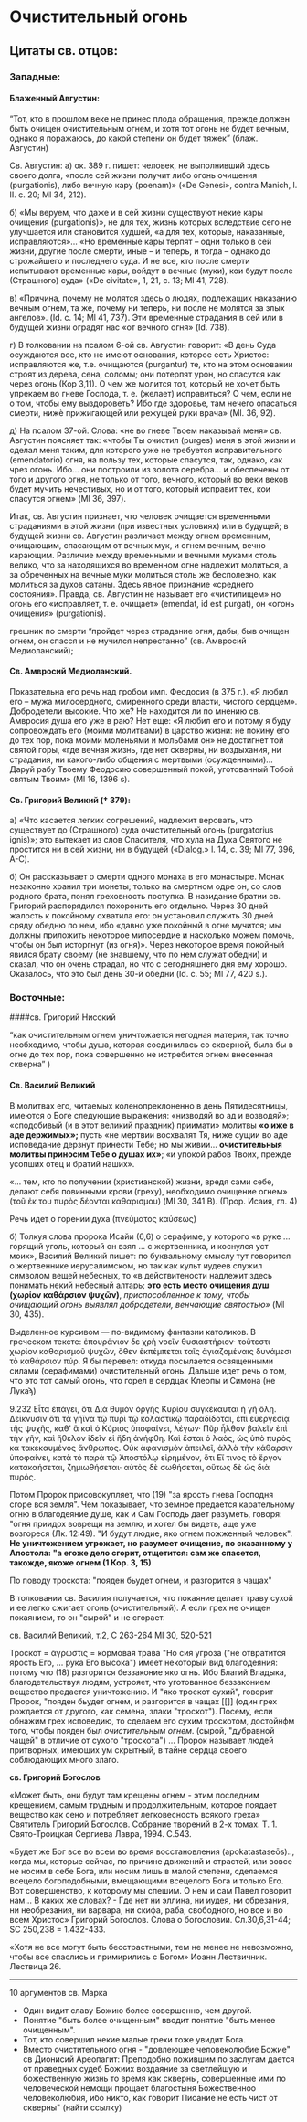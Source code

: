 # Очистительный огонь

## Цитаты св. отцов:

### Западные:

#### Блаженный Августин:

“Тот, кто в прошлом веке не принес плода обращения, прежде должен быть очищен очистительным огнем, и хотя тот огонь не будет вечным, однако я поражаюсь, до какой степени он будет тяжек” (блаж. Августин)

Св. Августин: а) ок. 389 г. пишет: человек, не выполнивший здесь своего долга, «после сей жизни получит либо огонь очищения (purgationis), либо вечную кару (poenam)» («De Genesi», contra Manich, l. II. с. 20; Ml 34, 212).

б) «Мы веруем, что даже и в сей жизни существуют некие кары очищения (purgationis)», не для тех, жизнь которых вследствие сего не улучшается или становится худшей, «а для тех, которые, наказанные, исправляются»... «Но временные кары терпят – одни только в сей жизни, другие после смерти, иные – и теперь, и тогда – однако до строжайшего и последнего суда. И не все, кто после смерти испытывают временные кары, войдут в вечные (муки), кои будут после (Страшного) суда» («De civitate», 1, 21, с. 13; Ml 41, 728).

в) «Причина, почему не молятся здесь о людях, подлежащих наказанию вечным огнем, та же, почему ни теперь, ни после не молятся за злых ангелов». (Id. c. 14; Ml 41, 737). Эти временные страдания в сей или в будущей жизни оградят нас «от вечного огня» (Id. 738).

г) В толковании на псалом 6-ой св. Августин говорит: «В день Суда осуждаются все, кто не имеют основания, которое есть Христос: исправляются же, т.е. очищаются (purgantur) те, кто на этом основании строят из дерева, сена, соломы; они потерпят урон, но спасутся как через огонь (Кор 3,11). О чем же молится тот, который не хочет быть упрекаем во гневе Господа, т. е. (желает) исправиться? О чем, если не о том, чтобы ему выздороветь? Ибо где здоровье, там нечего опасаться смерти, нижè прижигающей или режущей руки врача» (Ml. 36, 92).

д) На псалом 37-ой. Слова: «не во гневе Твоем наказывай меня» св. Августин поясняет так: «чтобы Ты очистил (purges) меня в этой жизни и сделал меня таким, для которого уже не требуется исправительного (emendatorio) огня, на пользу тех, которые спасутся, так, однако, как чрез огонь. Ибо... они построили из золота серебра... и обеспечены от того и другого огня, не только от того, вечного, который во веки веков будет мучить нечестивых, но и от того, который исправит тех, кои спасутся огнем» (Ml 36, 397).

Итак, св. Августин признает, что человек очищается временными страданиями в этой жизни (при известных условиях) или в будущей; в будущей жизни св. Августин различает между огнем временным, очищающим, спасающим от вечных мук, и огнем вечным, вечно карающим. Различие между временными и вечными муками столь велико, что за находящихся во временном огне надлежит молиться, а за обреченных на вечные муки молиться столь же бесполезно, как молиться за духов сатаны. Здесь явное признание «среднего состояния». Правда, св. Августин не называет его «чистилищем» но огонь его «исправляет, т. е. очищает» (emendat, id est purgat), он «огонь очищения» (purgationis).

грешник по смерти “пройдет через страдание огня, дабы, быв очищен огнем, он спасся и не мучился непрестанно” (св. Амвросий Медиоланский); 

#### Св. Амвросий Медиоланский. 

Показательна его речь над гробом имп. Феодосия (в 375 г.). «Я любил его – мужа милосердного, смиренного среди власти, чистого сердцем». Добродетели высокие. Что же? Не находится ли по мнению св. Амвросия душа его уже в раю? Нет еще: «Я любил его и потому я буду сопровождать его (моими молитвами) в царство жизни: не покину его до тех пор, пока моими моленьями и мольбами он» не достигнет той святой горы, «где вечная жизнь, где нет скверны, ни воздыхания, ни страдания, ни какого-либо общения с мертвыми (осужденными)... Даруй рабу Твоему Феодосию совершенный покой, уготованный Тобой святым Твоим» (Ml 16, 1396 s).

#### Св. Григорий Великий († 379):

а) «Что касается легких согрешений, надлежит веровать, что существует до (Страшного) суда очистительный огонь (purgatorius ignis)»; это вытекает из слов Спасителя, что хула на Духа Святого не простится ни в сей жизни, ни в будущей («Dialog.» l. 14, c. 39; Ml 77, 396, A-C).

б) Он рассказывает о смерти одного монаха в его монастыре. Монах незаконно хранил три монеты; только на смертном одре он, со слов родного брата, понял греховность поступка. В назидание братии св. Григорий распорядился похоронить его отдельно. Через 30 дней жалость к покойному охватила его: он установил служить 30 дней сряду обедню по нем, ибо «давно уже покойный в огне мучится; мы должны приложить некоторое милосердие и насколько можем помочь, чтобы он был исторгнут (из огня)». Через некоторое время покойный явился брату своему (не знавшему, что по нем служат обедни) и сказал, что он очень страдал, но что с сегодняшнего дня ему хорошо. Оказалось, что это был день 30-й обедни (Id. c. 55; Ml 77, 420 s.).

### Восточные:

####св. Григорий Нисский

“как очистительным огнем уничтожается негодная материя, так точно необходимо, чтобы душа, которая соединилась со скверной, была бы в огне до тех пор, пока совершенно не истребится огнем внесенная скверна” ) 

#### Св. Василий Великий

В молитвах его, читаемых коленопреклоненно в день Пятидесятницы, имеются о Боге следующие выражения: «низводяй во ад и возводяй»; «сподобивый (и в этот великий праздник) приимати» молитвы **«о иже в аде держимых»;** пусть «не мертвии восхвалят Тя, ниже сущии во аде исповедание дерзнут принести Тебе; но мы живии... **очистительныя молитвы приносим Тебе о душах их»**; «и упокой рабов Твоих, прежде усопших отец и братий наших». 

«... тем, кто по получении (христианской) жизни, вредя сами себе, делают себя повинными крови (греху), необходимо очищение огнем» (τοῦ ἐκ του πυρὸς δέονται καθαρισμου) (Ml 30, 341 B). (Прор. Исаия, гл. 4)

Речь идет о горении духа (πνεύματος καύσεως) 

б) Толкуя слова пророка Исайи (6,6) о серафиме, у которого «в руке ... горящий уголь, который он взял ... с жертвенника, и коснулся уст моих», Василий Великий пишет: по буквальному смыслу тут говорится о жертвеннике иерусалимском, но так как культ иудеев служил символом вещей небесных, то «в действитености надлежит здесь понимать некий небесный алтарь; **это есть место очищения душ (χωρίον καθάρσιον ψυχῶν)**, _приспособленное к тому, чтобы очищающий огонь выявлял добродетели, венчающие святостью»_ (Ml 30, 435).

Выделенное курсивом — по-видимому фантазии католиков. В греческом тексте:
ἐπουράνιον δε χρὴ νοεῖν θυσιαστήριον· τοῦτεστι χωρίον καθαρισμοῦ ψυχῶν,
ὄθεν ἐκπέμπεται ταῖς ἁγιαζομέναις δυνάμεσι τὸ καθάρσιον πύρ.
Я бы перевел: 
откуда посылается освященными силами (серафимами) очистительный огонь. 
Дальше идет речь о том, что это тот самый огонь, что горел в сердцах Клеопы и Симона (не Лукаϡ) 

9.232 Εἶτα ἐπάγει, ὅτι ∆ιὰ θυμὸν ὀργῆς Κυρίου συγκέκαυται ἡ γῆ ὅλη. ∆είκνυσιν ὅτι τὰ γήϊνα
τῷ πυρὶ τῷ κολαστικῷ παραδίδοται, ἐπὶ εὐεργεσίᾳ τῆς ψυχῆς, καθ' ἃ καὶ ὁ Κύριος
ὑποφαίνει, λέγων· Πῦρ ἦλθον βαλεῖν ἐπὶ τὴν γῆν, καὶ ἤθελον ἰδεῖν εἰ ἤδη ἀνήφθη.
Καὶ ἔσται ὁ λαὸς, ὡς ὑπὸ πυρὸς κα τακεκαυμένος ἄνθρωπος. Οὐκ ἀφανισμὸν ἀπειλεῖ,
ἀλλὰ τὴν κάθαρσιν ὑποφαίνει, κατὰ τὸ παρὰ τῷ Ἀποστόλῳ εἰρημένον, ὅτι Εἴ τινος
τὸ ἔργον κατακαήσεται, ζημιωθήσεται· αὐτὸς δὲ σωθήσεται, οὕτως δὲ ὡς διὰ πυρός.

Потом Пророк присовокупляет, что (19) "за ярость гнева Господня сгоре вся земля". Чем показывает, что земное предается карательному огню в благодеяние душе, как и Сам Господь дает разуметь, говоря: "огня приидох воврещи на землю, и хотел бы видеть, аще уже возгореся (Лк. 12:49). "И будут людие, яко огнем пожженный человек". **Не уничтожением угрожает, но разумеет очищение, по сказанному у Апостола: "а егоже дело сгорит, отщетится: сам же спасется, такожде, якоже огнем (1 Кор. 3, 15)**

По поводу троскота:
"пояден бьудет огнем, и разгорится в чащах"

В толковании св. Василия получается, что покаяние делает траву сухой и ее легко сжигает огонь (очистительный). А если грех не очищен покаянием, то он "сырой" и не сгорает.

св. Василий Великий, т.2, С 263-264
MI 30, 520-521

<!--
Εἶτα ἐπάγει, ὅτι οὐδέπω ὁ θυμὸς αὐτοῦ ἀποστρέφεται, ἀλλ' ἔτι ἡ χεὶρ αὐτοῦ ὑψηλὴ ἐπίκειται, διὰ
τοὺς πλανῶντας ἐν τῷ λαῷ καὶ πλανωμένους, παρ' οἷς πάντες ἄνομοι καὶ πονηροὶ
καὶ ἄδικα λαλοῦντες. 

(цитированное католиками место нач. здесь:)
Ἔχει δέ τινα ἡ ἀπειλὴ εὐεργεσίας ἔμφασιν, ὅτι Καυθήσεται ἡ
ἀνομία, ὡς πῦρ. Τὴν γὰρ παρασκευασθεῖσαν ὕλην ἐκ τῆς ἀνομίας ἀφανισμῷ
παραδοθῆναι ἐπ' εὐεργεσίᾳ τῶν ἀνθρώπων παρὰ τοῦ ἀγαθοῦ ∆εσπότου ᾠκονόμηται.
Καὶ ὡς ἄγρωστις (φησὶ) ξηρὰ βρωθήσεται ὑπὸ πυρὸς, καὶ καυθήσεται ἐν τοῖς δάσεσι
τοῦ δρυμοῦ. 
[[Ἕως μὲν ἐγκέχωσται τοῖς γηΐνοις πάθεσιν ἡ ψυχὴ, ὡς ἄγρωστις τὰ πάθη
αὐτῆς, ἐκ τοῦ φρονήματος τῆς σαρκὸς ἐκφυόμενα, διέρπει, δι' ἀλλήλων τὴν γένεσιν
ἔχοντα, καὶ ἄλλα ἐπ' ἄλλοις γεννώμενα. Ὡς γὰρ ἡ ἄγρωστις πολυ γονώτατόν ἐστιν
ἐν βοτάναις καὶ οὐδαμοῦ καταλήγει αὐτῆς ἡ γέννησις, ἀλλ' ἀεὶ τὸ πέρας τῆς πρώτης
γενέσεως ἀρχὴ τοῦ ἐφεξῆς γίνεται, τοιαύτη καὶ ἡ τῶν ἁμαρτημάτων ἐστὶ φύσις·
αὐτὴ ἑαυτὴν διαδέχεται. Καὶ γεννᾷ μὲν ἡ πορνεία πορνείαν· ἡ δὲ ἐν τῷ ψεύδει
συνήθεια ψεύδους γίνεται μήτηρ, καὶ ὁ ἐν κλοπαῖς μελετήσας, κατατολμᾷ ῥᾳδίως
τοῦ ἀδικήματος. Ἡ γὰρ προλαβοῦσα ἁμαρτία ἀφορμὴ ἁμαρτίας γίνεται.]] 
Ἐὰν οὖν γυμνώσωμεν τὴν ἁμαρτίαν διὰ τῆς ἐξομολογήσεως, ἐποιήσαμεν αὐτὴν ξηρὰν
ἄγρωστιν, ἀξίαν τοῦ ὑπὸ τοῦ καθαρτικοῦ πυρὸς καταβρωθῆναι. 
[[Αὕτη δὲ καίεται ἐν τοῖς δάσεσι τοῦ δρυμοῦ. Τήρησον ὅσα περὶ δρυμῶν εἴρηται ἐν τῇ πρώτῃ τῶν
Βασιλειῶν· πολεμούμενος ὁ λαὸς εἰσῆλθεν εἰς τὸν δρυμὸν, καὶ ἐκλείπει μὴ ἐσθίων.
Ἀλλὰ καὶ Ἀβεσσαλὼμ πολεμούμενος εἰς δρυμὸν εἰσέρχεται. Ἐὰν οὖν μὴ γένηται ὡς
ἄγρωστις ξηρὰ, ἡ ἁμαρτία ἡμῶν, οὐ βρωθήσεται ὑπὸ πυρὸς, οὔτε κατακαυθήσεται.]]
Καὶ τὰ ∆άση τοῦ δρυμοῦ τοὺς ὑπούλους λέγει καὶ συνεσκιασμένους τῇ διανοίᾳ, τοὺς
ἐν τῷ κρυπτῷ τῆς καρδίας ἑαυτῶν πολλὰ τῶν κακῶν συντηροῦντας. -->

Троскот = ἄγρωστις = кормовая трава
"Но сия угроза ("не отвратится ярость Его, ... рука Его высока") имеет некоторый вид благодеяния: потому что (18) разгорится беззаконие яко огнь. Ибо Благий Владыка, благодетельствуя людям, устрояет, что уготованное беззаконием вещество предается уничтожению. И "яко троскот сухий", говорит Пророк, "пояден бьудет огнем, и разгорится в чащах [[]]
(один грех рождается от другого, как семена, злаки "троскот"). Посему, если обнажим грех исповедию, то сделаем его сухим троскотом, достойнфм того, чтобы пояден был _очистительным огнем_. (сырой, "дубравной чащей" в отличие от сухого "троскота") ... Пророк называет людей притворных, имеющих ум  скрытный, в тайне сердца своего соблюдающих много злаго.

<!-- Толкование на (1Кор 3, 15) в духе западных отцов!
9.232 Εἶτα ἐπάγει, ὅτι ∆ιὰ θυμὸν ὀργῆς Κυρίου συγκέκαυται ἡ γῆ ὅλη. ∆είκνυσιν ὅτι τὰ γήϊνα
τῷ πυρὶ τῷ κολαστικῷ παραδίδοται, ἐπὶ εὐεργεσίᾳ τῆς ψυχῆς, καθ' ἃ καὶ ὁ Κύριος
ὑποφαίνει, λέγων· Πῦρ ἦλθον βαλεῖν ἐπὶ τὴν γῆν, καὶ ἤθελον ἰδεῖν εἰ ἤδη ἀνήφθη.
Καὶ ἔσται ὁ λαὸς, ὡς ὑπὸ πυρὸς κα τακεκαυμένος ἄνθρωπος. Οὐκ ἀφανισμὸν ἀπειλεῖ,
ἀλλὰ τὴν κάθαρσιν ὑποφαίνει, κατὰ τὸ παρὰ τῷ Ἀποστόλῳ εἰρημένον, ὅτι Εἴ τινος
τὸ ἔργον κατακαήσεται, ζημιωθήσεται· αὐτὸς δὲ σωθήσεται, οὕτως δὲ ὡς διὰ πυρός.

Потом Пророк присовокупляет, что (19) "за ярость гнева Господня сгоре вся земля". Чем показывает, что земное предается карательному огню в благодеяние душе, как и Сам Господь дает разуметь, говоря: "огня приидох воврещи на землю, и хотел бы видеть, аще уже возгореся (Лк. 12:49). "И будут людие, яко огнем пожженный человек". **Не уничтожением угрожает, но разумеет очищение, по сказанному у Апостола: "а егоже дело сгорит, отщетится: сам же спасется, такожде, якоже огнем (1 Кор. 3, 15)**
-->

**св. Григорий Богослов**

«Может быть, они будут там крещены огнем - этим последним крещением, самым трудным и продолжительным, которое поядает вещество как сено и потребляет легковесность всякого греха»
Святитель Григорий Богослов. Собрание творений в 2-х томах. Т. 1. Свято-Троицкая Сергиева Лавра, 1994. С.543. 

«Будет же Бог все во всем во время восстановления (apokatastaseōs).., когда мы, которые сейчас, по причине движений и страстей, или вовсе не носим в себе Бога, или носим лишь в малой степени, сделаемся всецело богоподобными, вмещающими всецелого Бога и только Его. Вот совершенство, к которому мы спешим. О нем и сам Павел говорит нам... В каких же словах? - Где нет ни эллина, ни иудея, ни обрезания, ни необрезания, ни варвара, ни скифа, раба, свободного, но все и во всем Христос»
Григорий Богослов. Слова о богословии. Сл.30,6,31-44; SC 250,238 = 1.432-433.

«Хотя не все могут быть бесстрастными, тем не менее не невозможно, чтобы все спаслись и примирились с Богом»
Иоанн Лествичник. Лествица 26.

-----------------

10 аргументов св. Марка

* Один видит славу Божию более совершенно, чем другой. 
* Понятие "быть более очищенным" вводит понятие "быть менее очищенным".
* Тот, кто совершил некие малые грехи тоже увидит Бога.
* Вместо очистительного огня - "довлеющее человеколюбие Божие"
св Дионисий Ареопагит: Преподобно пожившим по заслугам дается от праведных судеб Божиих воздаяние за светлейшую и божественную жизнь то время как скверны, совершенные ими по человеческой немощи прощает благостыня Божественноо человеколюбия, ибо никто, как говорит Писание не есть чист от скверны"  (найти ссылку)
